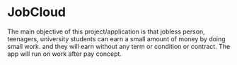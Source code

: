# JobCloud
The main objective of this project/application is that jobless person, teenagers, university students can earn a small amount of money by doing small work. and they will earn without any term or condition or contract. The app will run on work after pay concept. 
